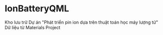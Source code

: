 # IonBatteryQML
Kho lưu trữ Dự án "Phát triển pin ion dựa trên thuật toán học máy lượng tử"
Dữ liệu từ Materials Project
